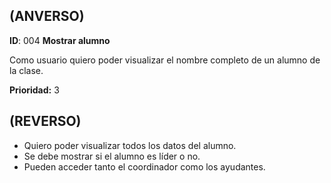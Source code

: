 ## (ANVERSO)

**ID**: 004 **Mostrar alumno**

Como usuario quiero poder visualizar el nombre completo de un alumno de la clase.

**Prioridad:** 3

## (REVERSO)

* Quiero poder visualizar todos los datos del alumno.
* Se debe mostrar si el alumno es líder o no.
* Pueden acceder tanto el coordinador como los ayudantes.
